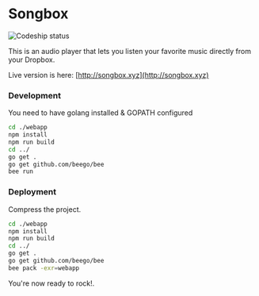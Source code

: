 # Songbox

![Codeship status](https://codeship.com/projects/0090af20-dad7-0133-a4fc-5a647b2fc712/status?branch=master)

This is an audio player that lets you listen your favorite music directly from your Dropbox.

Live version is here: [http://songbox.xyz](http://songbox.xyz)

### Development

You need to have golang installed & GOPATH configured

```sh
cd ./webapp
npm install
npm run build
cd ../
go get .
go get github.com/beego/bee
bee run
```

### Deployment

Compress the project.

```sh
cd ./webapp
npm install
npm run build
cd ../
go get .
go get github.com/beego/bee
bee pack -exr=webapp
```

You're now ready to rock!.
